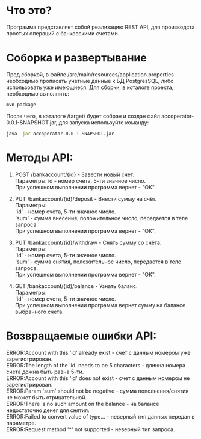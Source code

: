 # Что это?
Программа представляет собой реализацию REST API, для производста простых операций с банковскими счетами.

# Соборка и развертывание
Пред сборкой, в файле /src/main/resources/application.properties необходимо прописать учетные данные к БД PostgresSQL, либо использовать уже имеющиеся.
Для сборки, в коталоге проекта, необходимо выполнить:
```bash
mvn package
```
После чего, в каталоге /target/ будет собран и создан файл accoperator-0.0.1-SNAPSHOT.jar, для запуска используйте команду:
```bash
java -jar accoperator-0.0.1-SNAPSHOT.jar
```

# Методы API:
1) POST /bankaccount/{id} - Завести новый счет.  
  Параметры: id - номер счета, 5-ти значное число.  
  При успешном выполнении программа вернет - "ОК".  
  
2) PUT /bankaccount/{id}/deposit - Внести сумму на счёт.  
  Параметры:  
  'id' - номер счета, 5-ти значное число.  
  'sum' - сумма внесения, положительное число, передается в теле запроса.  
  При успешном выполнении программа вернет - "ОК".  
  
3) PUT /bankaccount/{id}/withdraw - Снять сумму со счёта.  
  Параметры:  
  'id' - номер счета, 5-ти значное число.  
  'sum' - сумма снятия, положительное число, передается в теле запроса.   
  При успешном выполнении программа вернет - "ОК".  
  
4) GET /bankaccount/{id}/balance - Узнать баланс.  
  Параметры:  
  'id' - номер счета, 5-ти значное число.  
  При успешном выполнении программа вернет сумму на балансе выбранного счета.  
  
  # Возвращаемые ошибки API:
  ERROR:Account with this 'id' already exist - счет с данным номером уже зарегистрирован.  
  ERROR:The length of the 'id' needs to be 5 characters - длинна номера счета дожна быть равна 5-ти.  
  ERROR:Account with this 'id' does not exist - счет с данным номером не зарегистрирован.  
  ERROR:Param 'sum' should not be negative - сумма пополнения/снятия не может быть отрицательной.  
  ERROR:There is no such amount on the balance - на балансе недостаточно денег для снятия.  
  ERROR:Failed to convert value of type... - неверный тип данных передан в параметре.  
  ERROR:Request method '*' not supported - неверный тип запроса.  
